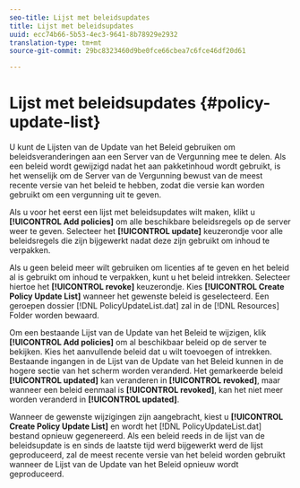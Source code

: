 ```yaml
---
seo-title: Lijst met beleidsupdates
title: Lijst met beleidsupdates
uuid: ecc74b66-5b53-4ec3-9641-8b78929e2932
translation-type: tm+mt
source-git-commit: 29bc8323460d9be0fce66cbea7c6fce46df20d61

---
```



# Lijst met beleidsupdates {#policy-update-list}

U kunt de Lijsten van de Update van het Beleid gebruiken om beleidsveranderingen aan een Server van de Vergunning mee te delen. Als een beleid wordt gewijzigd nadat het aan pakketinhoud wordt gebruikt, is het wenselijk om de Server van de Vergunning bewust van de meest recente versie van het beleid te hebben, zodat die versie kan worden gebruikt om een vergunning uit te geven.

Als u voor het eerst een lijst met beleidsupdates wilt maken, klikt u **[!UICONTROL Add policies]** om alle beschikbare beleidsregels op de server weer te geven. Selecteer het **[!UICONTROL update]** keuzerondje voor alle beleidsregels die zijn bijgewerkt nadat deze zijn gebruikt om inhoud te verpakken.

Als u geen beleid meer wilt gebruiken om licenties af te geven en het beleid al is gebruikt om inhoud te verpakken, kunt u het beleid intrekken. Selecteer hiertoe het **[!UICONTROL revoke]** keuzerondje. Kies **[!UICONTROL Create Policy Update List]** wanneer het gewenste beleid is geselecteerd. Een geroepen dossier [!DNL PolicyUpdateList.dat] zal in de [!DNL Resources] Folder worden bewaard.

Om een bestaande Lijst van de Update van het Beleid te wijzigen, klik **[!UICONTROL Add policies]** om al beschikbaar beleid op de server te bekijken. Kies het aanvullende beleid dat u wilt toevoegen of intrekken. Bestaande ingangen in de Lijst van de Update van het Beleid kunnen in de hogere sectie van het scherm worden veranderd. Het gemarkeerde beleid **[!UICONTROL updated]** kan veranderen in **[!UICONTROL revoked]**, maar wanneer een beleid eenmaal is **[!UICONTROL revoked]**, kan het niet meer worden veranderd in **[!UICONTROL updated]**.

Wanneer de gewenste wijzigingen zijn aangebracht, kiest u **[!UICONTROL Create Policy Update List]** en wordt het [!DNL PolicyUpdateList.dat] bestand opnieuw gegenereerd. Als een beleid reeds in de lijst van de beleidsupdate is en sinds de laatste tijd werd bijgewerkt werd de lijst geproduceerd, zal de meest recente versie van het beleid worden gebruikt wanneer de Lijst van de Update van het Beleid opnieuw wordt geproduceerd.
